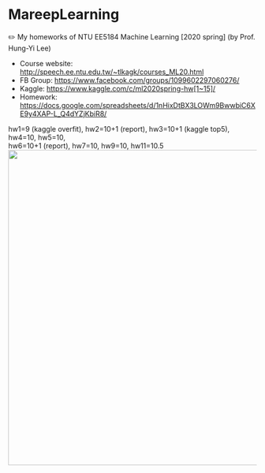 # MareepLearning
 ✏️ My homeworks of NTU EE5184 Machine Learning [2020 spring] (by Prof. Hung-Yi Lee) 

- Course website: http://speech.ee.ntu.edu.tw/~tlkagk/courses_ML20.html
- FB Group: https://www.facebook.com/groups/1099602297060276/
- Kaggle: https://www.kaggle.com/c/ml2020spring-hw[1~15]/
- Homework: https://docs.google.com/spreadsheets/d/1nHixDtBX3LOWm9BwwbiC6XE9y4XAP-L_Q4dYZjKbiR8/

hw1=9 (kaggle overfit), hw2=10+1 (report), hw3=10+1 (kaggle top5), hw4=10, hw5=10,  
hw6=10+1 (report), hw7=10, hw9=10, hw11=10.5     
<img src="https://media.giphy.com/media/pgXyEzYTdmUqk/giphy.gif" width="640">
